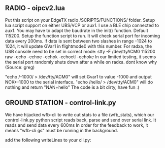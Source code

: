 ## RADIO - oipcv2.lua
Put this script on your EdgeTX radio /SCRIPTS/FUNCTIONS/ folder.
Setup lua script support on either UBS/VCP or aux1. I use a BLE chip connected to aux1. You may have to adapt the baudrate in the init() function. Default 115200.
Setup the function script to run. It will check serial port for incoming data every 200ms. If data is sent between two slashes in range -1024 to 1024, it will update GVar1 in flightmode0 with this number.
For radxa, the USB console need to be set in correct mode: stty -F /dev/ttyACM0 115200 raw -echo -echoe -echok -echoctl -echoke
In our limited testing, it seems the serial port randomly shuts down after a while on radxa. dont know why (Source: greg)

"echo /-1000/ > /dev/tty/ACM0" will set Gvar1 to value -1000 and output NOK+-1000 to the serial interface.
"echo /hello/ > /dev/tty/ACM0" will do nothing and return "NAN+hello"
The code is a bit dirty, have fun :)

## GROUND STATION - control-link.py
We have hijacked wfb-cli to write out stats to a file (wfb_stats), which  our control-link.py python script reads back, parse and send over serial link. It reads and send data every 600ms
In order for the feedback to work, it means "wfb-cli gs" must be running in the background.

add the following writeLines to your cli.py:


